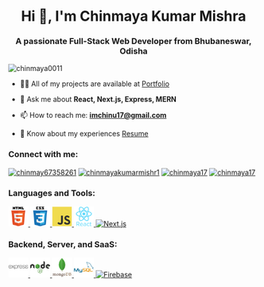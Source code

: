 <h1 align="center">Hi 👋, I'm Chinmaya Kumar Mishra</h1>
<h3 align="center">A passionate Full-Stack Web Developer from Bhubaneswar, Odisha</h3>

<p align="left"> <img src="https://komarev.com/ghpvc/?username=chinmaya0011&label=Profile%20views&color=0e75b6&style=flat" alt="chinmaya0011" /> </p>

- 👨‍💻 All of my projects are available at [Portfolio](https://portfolionext-inky.vercel.app/)

- 💬 Ask me about **React, Next.js, Express, MERN**

- 📫 How to reach me: **imchinu17@gmail.com**

- 📄 Know about my experiences [Resume](https://drive.google.com/file/d/1fGF8zaJYzhrpWeXakuujqEwVVgyOLaVe/view?usp=sharing)

<h3 align="left">Connect with me:</h3>
<p align="left">
<a href="https://twitter.com/chinmay67358261" target="blank"><img align="center" src="https://raw.githubusercontent.com/rahuldkjain/github-profile-readme-generator/master/src/images/icons/Social/twitter.svg" alt="chinmay67358261" height="30" width="40" /></a>
<a href="https://instagram.com/chinmayakumarmishr1" target="blank"><img align="center" src="https://raw.githubusercontent.com/rahuldkjain/github-profile-readme-generator/master/src/images/icons/Social/instagram.svg" alt="chinmayakumarmishr1" height="30" width="40" /></a>
<a href="https://www.hackerrank.com/chinmaya17" target="blank"><img align="center" src="https://raw.githubusercontent.com/rahuldkjain/github-profile-readme-generator/master/src/images/icons/Social/hackerrank.svg" alt="chinmaya17" height="30" width="40" /></a>
<a href="https://www.leetcode.com/chinmaya17" target="blank"><img align="center" src="https://raw.githubusercontent.com/rahuldkjain/github-profile-readme-generator/master/src/images/icons/Social/leet-code.svg" alt="chinmaya17" height="30" width="40" /></a>
</p>

<h3 align="left">Languages and Tools:</h3>
<p align="left">
  <!-- Frontend -->
  <a href="https://www.w3schools.com/html/" target="_blank" rel="noreferrer"> <img src="https://raw.githubusercontent.com/devicons/devicon/master/icons/html5/html5-original-wordmark.svg" alt="HTML5" width="40" height="40"/> </a>
  <a href="https://www.w3schools.com/css/" target="_blank" rel="noreferrer"> <img src="https://raw.githubusercontent.com/devicons/devicon/master/icons/css3/css3-original-wordmark.svg" alt="CSS3" width="40" height="40"/> </a>
  <a href="https://developer.mozilla.org/en-US/docs/Web/JavaScript" target="_blank" rel="noreferrer"> <img src="https://raw.githubusercontent.com/devicons/devicon/master/icons/javascript/javascript-original.svg" alt="JavaScript" width="40" height="40"/> </a>
  <!-- Frontend Framework/Library -->
  <a href="https://reactjs.org/" target="_blank" rel="noreferrer"> <img src="https://raw.githubusercontent.com/devicons/devicon/master/icons/react/react-original-wordmark.svg" alt="React" width="40" height="40"/> </a>
  <a href="https://nextjs.org/" target="_blank" rel="noreferrer"> <img src="https://iconduck.com/icons/94662/nextjs?shared" alt="Next.js" width="40" height="40"/> </a>
</p>

<h3 align="left">Backend, Server, and SaaS:</h3>
<p align="left">
  <!-- Backend/Framework -->
  <a href="https://expressjs.com" target="_blank" rel="noreferrer"> <img src="https://raw.githubusercontent.com/devicons/devicon/master/icons/express/express-original-wordmark.svg" alt="Express.js" width="40" height="40"/> </a>
  <!-- Server -->
  <a href="https://nodejs.org" target="_blank" rel="noreferrer"> <img src="https://raw.githubusercontent.com/devicons/devicon/master/icons/nodejs/nodejs-original-wordmark.svg" alt="Node.js" width="40" height="40"/> </a>
  <!-- Database -->
  <a href="https://www.mongodb.com/" target="_blank" rel="noreferrer"> <img src="https://raw.githubusercontent.com/devicons/devicon/master/icons/mongodb/mongodb-original-wordmark.svg" alt="MongoDB" width="40" height="40"/> </a>
  <a href="https://www.mysql.com/" target="_blank" rel="noreferrer"> <img src="https://raw.githubusercontent.com/devicons/devicon/master/icons/mysql/mysql-original-wordmark.svg" alt="MySQL" width="40" height="40"/> </a>
  <!-- SaaS -->
  <a href="https://firebase.google.com/" target="_blank" rel="noreferrer"> <img src="https://www.vectorlogo.zone/logos/firebase/firebase-icon.svg" alt="Firebase" width="40" height="40"/> </a>
</p>
